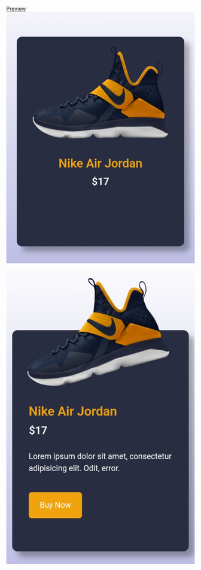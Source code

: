 <a href="https://masumkhanarfat.github.io/Product-card/">Preview</a>
![ss](IMG_20240905_231618.jpg)

![ss](IMG_20240905_231652.jpg)

